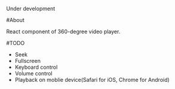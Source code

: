 Under development

#About

React component of 360-degree video player.

#TODO

- Seek
- Fullscreen
- Keyboard control
- Volume control
- Playback on moblie device(Safari for iOS, Chrome for Android)
